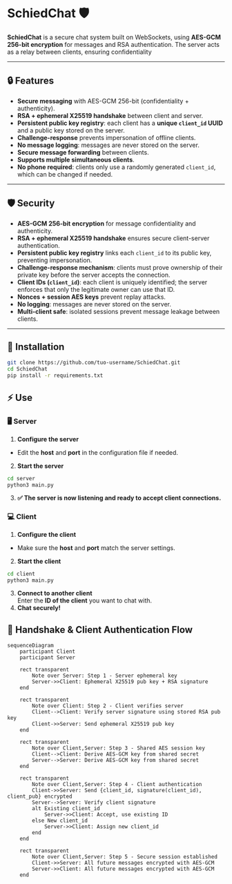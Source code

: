 # SchiedChat 🛡️
**SchiedChat** is a secure chat system built on WebSockets, using **AES-GCM 256-bit encryption** for messages and RSA authentication. The server acts as a relay between clients, ensuring confidentiality  

---

## 🔒 Features

- **Secure messaging** with AES-GCM 256-bit (confidentiality + authenticity).  
- **RSA + ephemeral X25519 handshake** between client and server.  
- **Persistent public key registry**: each client has a **unique `client_id` UUID** and a public key stored on the server.  
- **Challenge-response** prevents impersonation of offline clients.  
- **No message logging**: messages are never stored on the server.  
- **Secure message forwarding** between clients.  
- **Supports multiple simultaneous clients**.  
- **No phone required**: clients only use a randomly generated `client_id`, which can be changed if needed.

---

## 🛡️ Security
- **AES-GCM 256-bit encryption** for message confidentiality and authenticity.  
- **RSA + ephemeral X25519 handshake** ensures secure client-server authentication.  
- **Persistent public key registry** links each `client_id` to its public key, preventing impersonation.  
- **Challenge-response mechanism**: clients must prove ownership of their private key before the server accepts the connection.  
- **Client IDs (`client_id`)**: each client is uniquely identified; the server enforces that only the legitimate owner can use that ID.  
- **Nonces + session AES keys** prevent replay attacks.  
- **No logging**: messages are never stored on the server.  
- **Multi-client safe**: isolated sessions prevent message leakage between clients.
---

## 🚀 Installation
```bash
git clone https://github.com/tuo-username/SchiedChat.git
cd SchiedChat
pip install -r requirements.txt
```



## ⚡ Use
### 🖥️ Server
1. **Configure the server**  
- Edit the **host** and **port** in the configuration file if needed.

2. **Start the server**  
```bash
cd server
python3 main.py
```
3. **✅ The server is now listening and ready to accept client connections.**

### 💻 Client
1. **Configure the client**  
- Make sure the **host** and **port** match the server settings.
2. **Start the client**  
```bash
cd client
python3 main.py
```
3. **Connect to another client**  
 Enter the **ID of the client** you want to chat with.
4. **Chat securely!**  


## 🔑 Handshake & Client Authentication Flow

```mermaid
sequenceDiagram
    participant Client
    participant Server

    rect transparent
        Note over Server: Step 1 - Server ephemeral key
        Server->>Client: Ephemeral X25519 pub key + RSA signature
    end

    rect transparent
        Note over Client: Step 2 - Client verifies server
        Client-->Client: Verify server signature using stored RSA pub key
        Client->>Server: Send ephemeral X25519 pub key
    end

    rect transparent
        Note over Client,Server: Step 3 - Shared AES session key
        Client-->Client: Derive AES-GCM key from shared secret
        Server-->Server: Derive AES-GCM key from shared secret
    end

    rect transparent
        Note over Client,Server: Step 4 - Client authentication
        Client->>Server: Send {client_id, signature(client_id), client_pub} encrypted
        Server-->Server: Verify client signature
        alt Existing client_id
            Server->>Client: Accept, use existing ID
        else New client_id
            Server->>Client: Assign new client_id
        end
    end

    rect transparent
        Note over Client,Server: Step 5 - Secure session established
        Client->>Server: All future messages encrypted with AES-GCM
        Server->>Client: All future messages encrypted with AES-GCM
    end
```
